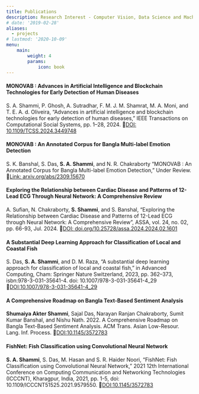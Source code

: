 ```yaml
---
title: Publications
description: Research Interest - Computer Vision, Data Science and Machine Learning, Natural Language Processing (NLP), Biomedical Science, Artificial Intelligence (AI).
# date: '2019-02-28'
aliases:
  - projects
# lastmod: '2020-10-09'
menu:
    main: 
        weight: 4
        params:
            icon: book
---
```

#### MONOVAB : Advances in Artificial Intelligence and Blockchain Technologies for Early Detection of Human Diseases

S. A. Shammi, P. Ghosh, A. Sutradhar, F. M. J. M. Shamrat, M. A. Moni, and T. E. A. d. Oliveira,
“Advances in artificial intelligence and blockchain technologies for early detection of human diseases,” IEEE Transactions on Computational Social Systems, pp. 1–28, 2024. 🔗[DOI: 10.1109/TCSS.2024.3449748](https://doi.org/10.1109/TCSS.2024.3449748)

#### MONOVAB : An Annotated Corpus for Bangla Multi-label Emotion Detection

S. K. Banshal, S. Das, <b>S. A. Shammi</b>, and N. R. Chakraborty “MONOVAB : An Annotated Corpus for Bangla Multi-label Emotion Detection,” Under Review. 🔗[Link: arxiv.org/abs/2309.15670](https://arxiv.org/abs/2309.15670)

#### Exploring the Relationship between Cardiac Disease and Patterns of 12-Lead ECG Through Neural Network: A Comprehensive Review 

A. Sufian, N. Chakraborty, <b>S. Shammi</b>, and S. Banshal, “Exploring the Relationship between Cardiac Disease and Patterns of 12-Lead ECG through Neural Network: A Comprehensive Review”, ASSA, vol. 24, no. 02, pp. 66-93, Jul. 2024. 🔗[DOI: doi.org/10.25728/assa.2024.2024.02.1601](https://ijassa.ipu.ru/index.php/ijassa/article/view/1601)

#### A Substantial Deep Learning Approach for Classification of Local and Coastal Fish  

S. Das, <b>S. A. Shammi</b>, and D. M. Raza, “A substantial deep learning approach for classification of local and coastal fish,” in Advanced Computing, Cham: Springer Nature Switzerland, 2023, pp. 362–373, isbn:978-3-031-35641-4. doi: 10.1007/978-3-031-35641-4_29 🔗[DOI:10.1007/978-3-031-35641-4_29](https://doi.org/10.1007/978-3-031-35641-4_29)


#### A Comprehensive Roadmap on Bangla Text-Based Sentiment Analysis  

<b>Shumaiya Akter Shammi</b>, Sajal Das, Narayan Ranjan Chakraborty, Sumit Kumar Banshal, and Nishu Nath. 2022. A Comprehensive Roadmap on Bangla Text-Based Sentiment Analysis. ACM Trans. Asian Low-Resour. Lang. Inf. Process. 🔗[DOI:10.1145/3572783](https://dl.acm.org/doi/10.1145/3572783)

#### FishNet: Fish Classification using Convolutional Neural Network  

<b>S. A. Shammi</b>, S. Das, M. Hasan and S. R. Haider Noori, “FishNet: Fish Classification using Convolutional Neural Network,” 2021 12th International Conference on Computing Communication and Networking Technologies (ICCCNT), Kharagpur, India, 2021, pp. 1-5, doi: 10.1109/ICCCNT51525.2021.9579550. 🔗[DOI:10.1145/3572783](https://ieeexplore.ieee.org/document/9579550)

